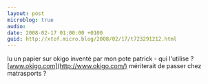 ```yaml
---
layout: post
microblog: true
audio: 
date: 2008-02-17 01:00:00 +0100
guid: http://xtof.micro.blog/2008/02/17/t723291212.html
---
```

lu un papier sur okigo inventé par mon pote patrick  - qui l'utilise ? [www.okigo.com](http://www.okigo.com/) mériterait de passer chez matrasports ?
